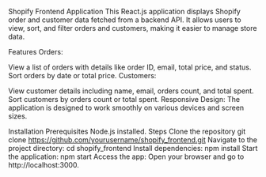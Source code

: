 Shopify  Frontend Application
This React.js application displays Shopify order and customer data fetched from a backend API. It allows users to view, sort, and filter orders and customers, making it easier to manage store data.

Features
Orders:

View a list of orders with details like order ID, email, total price, and status.
Sort orders by date or total price.
Customers:

View customer details including name, email, orders count, and total spent.
Sort customers by orders count or total spent.
Responsive Design:
The application is designed to work smoothly on various devices and screen sizes.

Installation
Prerequisites
Node.js installed.
Steps
Clone the repository
git clone https://github.com/yourusername/shopify_frontend.git
Navigate to the project directory:
cd shopify_frontend
Install dependencies:
npm install
Start the application:
npm start
Access the app:
Open your browser and go to http://localhost:3000.
